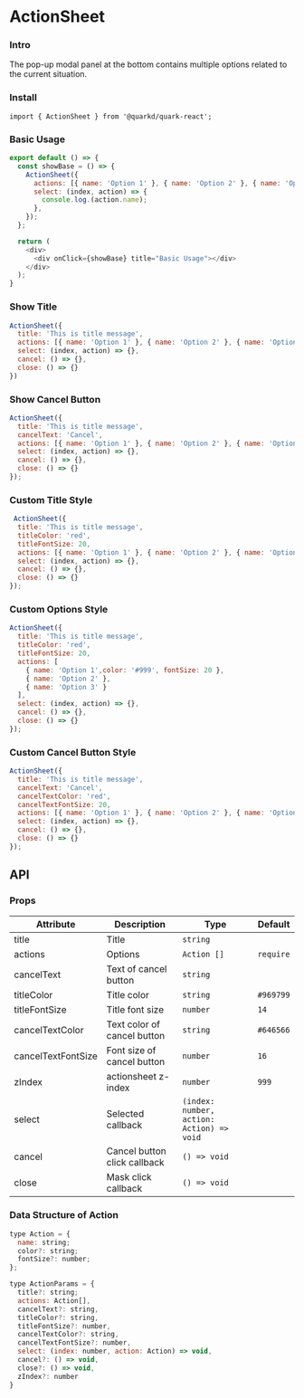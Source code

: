 # ActionSheet

### Intro

The pop-up modal panel at the bottom contains multiple options related to the current situation.

### Install

```tsx
import { ActionSheet } from '@quarkd/quark-react';
```

### Basic Usage

```js
export default () => {
  const showBase = () => {
    ActionSheet({
      actions: [{ name: 'Option 1' }, { name: 'Option 2' }, { name: 'Option 3' }],
      select: (index, action) => {
        console.log.(action.name);
      },
    });
  };

  return (
    <div>
      <div onClick={showBase} title="Basic Usage"></div>
    </div>
  );
}
```

### Show Title

```js
ActionSheet({
  title: 'This is title message',
  actions: [{ name: 'Option 1' }, { name: 'Option 2' }, { name: 'Option 3' }],
  select: (index, action) => {},
  cancel: () => {},
  close: () => {}
})
```

### Show Cancel Button

```js
ActionSheet({
  title: 'This is title message',
  cancelText: 'Cancel',
  actions: [{ name: 'Option 1' }, { name: 'Option 2' }, { name: 'Option 3' }],
  select: (index, action) => {},
  cancel: () => {},
  close: () => {}
});
```

### Custom Title Style

```js
 ActionSheet({
  title: 'This is title message',
  titleColor: 'red',
  titleFontSize: 20,
  actions: [{ name: 'Option 1' }, { name: 'Option 2' }, { name: 'Option 3' }],
  select: (index, action) => {},
  cancel: () => {},
  close: () => {}
});
```

### Custom Options Style

```js
ActionSheet({
  title: 'This is title message',
  titleColor: 'red',
  titleFontSize: 20,
  actions: [
    { name: 'Option 1',color: '#999', fontSize: 20 },
    { name: 'Option 2' },
    { name: 'Option 3' }
  ],
  select: (index, action) => {},
  cancel: () => {},
  close: () => {}
});
```

### Custom Cancel Button Style

```js
ActionSheet({
  title: 'This is title message',
  cancelText: 'Cancel',
  cancelTextColor: 'red',
  cancelTextFontSize: 20,
  actions: [{ name: 'Option 1' }, { name: 'Option 2' }, { name: 'Option 3' }],
  select: (index, action) => {},
  cancel: () => {},
  close: () => {}
});
```

## API

### Props

| Attribute           | Description                   | Type        | Default   |
|---------------------|-------------------------------|-------------|-----------|
| title               | Title                         | `string`    |           |
| actions             | Options                       | `Action []` | `require` |
| cancelText          | Text of cancel button         | `string `   |
| titleColor          | Title color                   | `string  `  | `#969799` |
| titleFontSize       | Title font size               | `number `   | `14`      |
| cancelTextColor     | Text color of cancel button   | `string `   | `#646566`
| cancelTextFontSize  | Font size of cancel button    | `number `   | `16`      |
| zIndex              | actionsheet z-index           | `number `   | `999`     |
| select              | Selected callback             | `(index: number, action: Action) => void` | |
| cancel              | Cancel button click callback  | `() => void `|          |
| close               | Mask click callback           | `() => void `|          |

### Data Structure of Action
```js
type Action = {
  name: string;
  color?: string;
  fontSize?: number;
};

type ActionParams = {
  title?: string;
  actions: Action[],
  cancelText?: string,
  titleColor?: string,
  titleFontSize?: number,
  cancelTextColor?: string,
  cancelTextFontSize?: number,
  select: (index: number, action: Action) => void,
  cancel?: () => void,
  close?: () => void,
  zIndex?: number
}
```
